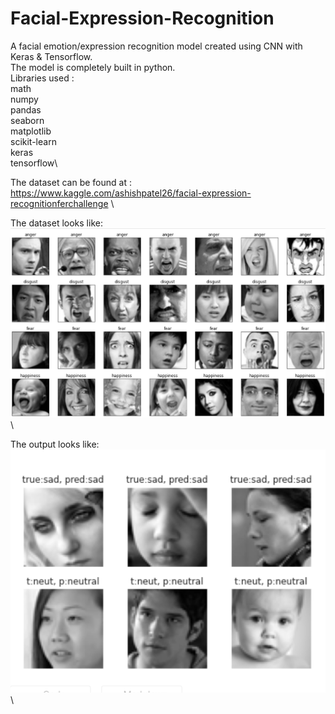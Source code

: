 # Facial-Expression-Recognition
A facial emotion/expression recognition model created using CNN with Keras &amp; Tensorflow.\
The model is completely built in python.\
Libraries used :\
math\
numpy\
pandas\
seaborn\
matplotlib\
scikit-learn\
keras\
tensorflow\

The dataset can be found at : https://www.kaggle.com/ashishpatel26/facial-expression-recognitionferchallenge \

The dataset looks like:\
![Screenshot](inputemot.png) \

The output looks like:\
![Screenshot](emotion.png) \


